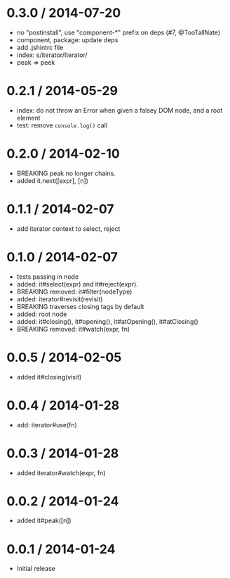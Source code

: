 
0.3.0 / 2014-07-20
==================

 * no "postinstall", use "component-*" prefix on deps (#7, @TooTallNate)
 * component, package: update deps
 * add .jshintrc file
 * index: s/iterator/Iterator/
 * peak => peek

0.2.1 / 2014-05-29
==================

  * index: do not throw an Error when given a falsey DOM node, and a root element
  * test: remove `console.log()` call

0.2.0 / 2014-02-10
==================

 * BREAKING peak no longer chains.
 * added it.next([expr], [n])

0.1.1 / 2014-02-07
==================

 * add iterator context to select, reject

0.1.0 / 2014-02-07
==================

 * tests passing in node
 * added: it#select(expr) and it#reject(expr).
 * BREAKING removed: it#filter(nodeType)
 * added: iterator#revisit(revisit)
 * BREAKING traverses closing tags by default
 * added: root node
 * added: it#closing(), it#opening(), it#atOpening(), it#atClosing()
 * BREAKING removed: it#watch(expr, fn)

0.0.5 / 2014-02-05
==================

 * added it#closing(visit)

0.0.4 / 2014-01-28
==================

 * add: iterator#use(fn)

0.0.3 / 2014-01-28
==================

 * added iterator#watch(expr, fn)

0.0.2 / 2014-01-24
==================

 * added it#peak([n])

0.0.1 / 2014-01-24
==================

 * Initial release

